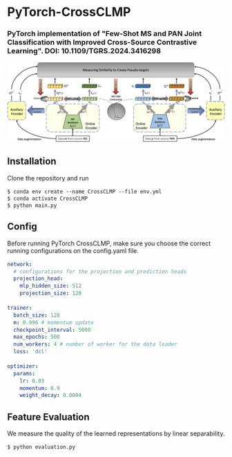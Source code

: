 # PyTorch-CrossCLMP
### PyTorch implementation of "Few-Shot MS and PAN Joint Classification with Improved Cross-Source Contrastive Learning". DOI: 10.1109/TGRS.2024.3416298

![title](./CrossCLMP-main/assets/arch.png)

## Installation

Clone the repository and run
```
$ conda env create --name CrossCLMP --file env.yml
$ conda activate CrossCLMP
$ python main.py
```

## Config

Before running PyTorch CrossCLMP, make sure you choose the correct running configurations on the config.yaml file.

```yaml
network:
  # configurations for the projection and prediction heads
  projection_head: 
    mlp_hidden_size: 512 
    projection_size: 128 

trainer:
  batch_size: 128
  m: 0.996 # momentum update
  checkpoint_interval: 5000
  max_epochs: 500 
  num_workers: 4 # number of worker for the data loader
  loss: 'dcl'

optimizer:
  params:
    lr: 0.03
    momentum: 0.9
    weight_decay: 0.0004
```

## Feature Evaluation

We measure the quality of the learned representations by linear separability.

```
$ python evaluation.py
```

